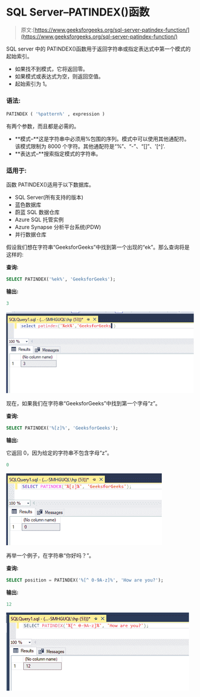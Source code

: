 # SQL Server–PATINDEX()函数

> 原文:[https://www.geeksforgeeks.org/sql-server-patindex-function/](https://www.geeksforgeeks.org/sql-server-patindex-function/)

SQL server 中的 PATINDEX()函数用于返回字符串或指定表达式中第一个模式的起始索引。

*   如果找不到模式，它将返回零。
*   如果模式或表达式为空，则返回空值。
*   起始索引为 1。

### 语法:

```sql
PATINDEX ( '%pattern%' , expression )
```

有两个参数，而且都是必需的。

*   **模式–**这是字符串中必须用%包围的序列。模式中可以使用其他通配符。该模式限制为 8000 个字符。其他通配符是“%”、“-”、“[]”、'[^]'.
*   **表达式–**搜索指定模式的字符串。

### 适用于:

函数 PATINDEX()适用于以下数据库。

*   SQL Server(所有支持的版本)
*   蓝色数据库
*   蔚蓝 SQL 数据仓库
*   Azure SQL 托管实例
*   Azure Synapse 分析平台系统(PDW)
*   并行数据仓库

假设我们想在字符串“GeeksforGeeks”中找到第一个出现的“ek”。那么查询将是这样的:

**查询:**

```sql
SELECT PATINDEX('%ek%', 'GeeksforGeeks');
```

**输出:**

```sql
3
```

![](img/c1bb3b38e274b77eac29748fdf1a00cf.png)

现在，如果我们在字符串“GeeksforGeeks”中找到第一个字母“z”。

**查询:**

```sql
SELECT PATINDEX('%[z]%', 'GeeksforGeeks');
```

**输出:**

它返回 0，因为给定的字符串不包含字母“z”。

```sql
0
```

![](img/22c7c3c710d69149e48b7cbb6db53b94.png)

再举一个例子，在字符串“你好吗？”。

**查询:**

```sql
SELECT position = PATINDEX('%[^ 0-9A-z]%', 'How are you?');
```

**输出:**

```sql
12
```

![](img/9c75cdc00fd895a7c374a0dce7cfa3e6.png)